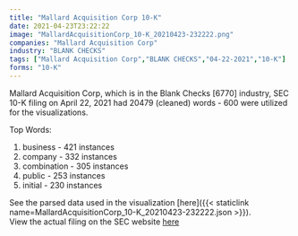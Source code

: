 ```yaml
---
title: "Mallard Acquisition Corp 10-K"
date: 2021-04-23T23:22:22
image: "MallardAcquisitionCorp_10-K_20210423-232222.png"
companies: "Mallard Acquisition Corp"
industry: "BLANK CHECKS"
tags: ["Mallard Acquisition Corp","BLANK CHECKS","04-22-2021","10-K"]
forms: "10-K"
---
```

Mallard Acquisition Corp, which is in the Blank Checks [6770] industry, SEC 10-K filing on April 22, 2021 had 20479 (cleaned) words - 600 were utilized for the visualizations.

Top Words:
1. business - 421 instances
2. company - 332 instances
3. combination - 305 instances
4. public - 253 instances
5. initial - 230 instances


See the parsed data used in the visualization [here]({{< staticlink name=MallardAcquisitionCorp_10-K_20210423-232222.json >}}).  
View the actual filing on the SEC website [here](https://www.sec.gov/Archives/edgar/data/1805795/0001213900-21-022606.txt)
